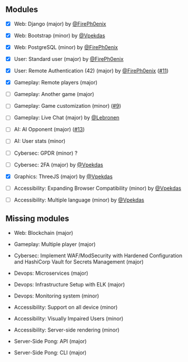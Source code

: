 ## Modules

- [x] Web: Django (major) by [@FirePh0enix]
- [x] Web: Bootstrap (minor) by [@Vpekdas]
- [x] Web: PostgreSQL (minor) by [@FirePh0enix]

- [x] User: Standard user (major) by [@FirePh0enix]
- [x] User: Remote Authentication (42) (major) by [@FirePh0enix] ([#11])

- [x] Gameplay: Remote players (major)
- [ ] Gameplay: Another game (major)
- [ ] Gameplay: Game customization (minor) ([#9])
- [ ] Gameplay: Live Chat (major) by [@Lebronen]

- [ ] AI: AI Opponent (major) ([#13])
- [ ] AI: User stats (minor)

- [ ] Cybersec: GPDR (minor) ?
- [ ] Cybersec: 2FA (major) by [@Vpekdas]

- [x] Graphics: ThreeJS (major) by [@Vpekdas]

- [ ] Accessibility: Expanding Browser Compatibility (minor) by [@Vpekdas]
- [ ] Accessibility: Multiple language (minor) by [@Vpekdas]

## Missing modules

- Web: Blockchain (major)

- Gameplay: Multiple player (major)

- Cybersec: Implement WAF/ModSecurity with Hardened Configuration and HashiCorp Vault for Secrets Management (major)

- Devops: Microservices (major)
- Devops: Infrastructure Setup with ELK (major)
- Devops: Monitoring system (minor)

- Accessibility: Support on all device (minor)
- Accessibility: Visually Impaired Users (minor)
- Accessibility: Server-side rendering (minor)

- Server-Side Pong: API (major)
- Server-Side Pong: CLI (major)

[@FirePh0enix]: https://github.com/FirePh0enix
[@Vpekdas]: https://github.com/Vpekdas
[@Lebronen]: https://github.com/Lebronen

[#9]: https://github.com/FirePh0enix/ft_transcendence/issues/9
[#10]: https://github.com/FirePh0enix/ft_transcendence/issues/10
[#11]: https://github.com/FirePh0enix/ft_transcendence/issues/11
[#12]: https://github.com/FirePh0enix/ft_transcendence/issues/12
[#13]: https://github.com/FirePh0enix/ft_transcendence/issues/13
